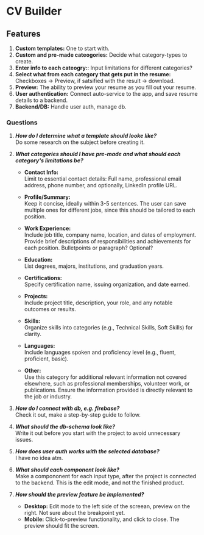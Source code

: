 # CV Builder


##  Features
1. **Custom templates:** One to start with.
2. **Custom and pre-made cateogories:** Decide what category-types to create.
3. **Enter info to each cateogry:**: Input limitations for different categories?  
4. **Select what from each category that gets put in the resume:** Checkboxes -> Preview, if satsified with the result -> download.
4. **Preview:** The ability to preview your resume as you fill out your resume.
5. **User authentication:** Connect auto-service to the app, and save resume details to a backend.
6. **Backend/DB:** Handle user auth, manage db.


### Questions
1. ***How do I determine what a template should looke like?*** \
Do some research on the subject before creating it.

2. ***What categories should I have pre-made and what should each category's limitations be?***
    - **Contact Info:** \
    Limit to essential contact details: Full name, professional email address, phone number, and optionally, LinkedIn profile URL.

    - **Profile/Summary:**\
     Keep it concise, ideally within 3-5 sentences. The user can save multiple ones for different jobs, since this should be tailored to each position.

    - **Work Experience:**   \
    Include job title, company name, location, and dates of employment.
    Provide brief descriptions of responsibilities and achievements for each position. Bulletpoints or paragraph? Optional?

    - **Education:** \
    List degrees, majors, institutions, and graduation years.
    
   - **Certifications:**\
    Specify certification name, issuing organization, and date earned.
    
    - **Projects:**    \
    Include project title, description, your role, and any notable outcomes or results.
    
    - **Skills:** \
    Organize skills into categories (e.g., Technical Skills, Soft Skills) for clarity.
    
   - **Languages:** \
    Include languages spoken and proficiency level (e.g., fluent, proficient, basic).
    
    - **Other:** \
    Use this category for additional relevant information not covered elsewhere, such as professional memberships, volunteer work, or publications.
    Ensure the information provided is directly relevant to the job or industry.

3. ***How do I connect with db, e.g. firebase?*** \
Check it out, make a step-by-step guide to follow.

4. ***What should the db-schema look like?*** \
Write it out before you start with the project to avoid unnecessary issues.

5. ***How does user auth works with the selected database?***\
I have no idea atm.

6. ***What should each component look like?*** \
Make a compononent for each input type, after the project is connected to the backend. 
This is the edit mode, and not the finished product.

7. ***How should the preview feature be implemented?***
    - **Desktop:** Edit mode to the left side of the screean, preview on the right. Not sure about the breakpoint yet.
    - **Mobile:** Click-to-preview functionality, and click to close. The preview should fit the screen.
